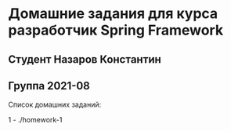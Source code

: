 # Домашние задания для курса разработчик Spring Framework 
## Студент Назаров Константин 
## Группа 2021-08

Список домашних заданий:

1 - ./homework-1

